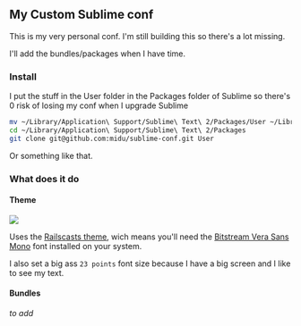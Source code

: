 ## My Custom Sublime conf

This is my very personal conf. I'm still building this so there's a lot missing.

I'll add the bundles/packages when I have time.

### Install

I put the stuff in the User folder in the Packages folder of Sublime so there's 0 risk of losing my conf when I upgrade Sublime

```bash
mv ~/Library/Application\ Support/Sublime\ Text\ 2/Packages/User ~/Library/Application\ Support/Sublime\ Text\ 2/Packages/User.backup
cd ~/Library/Application\ Support/Sublime\ Text\ 2/Packages
git clone git@github.com:midu/sublime-conf.git User
```

Or something like that.

### What does it do

#### Theme

![](http://i.pb.lc/0f0q380K0E2M1Z220x1G/Screen%20shot%202012-04-30%20at%2011.50.08%20AM.png)

Uses the [Railscasts theme](http://railscasts.com/about), wich means you'll need the [Bitstream Vera Sans Mono](http://ftp.gnome.org/pub/GNOME/sources/ttf-bitstream-vera/1.10/) font installed on your system.

I also set a big ass `23 points` font size because I have a big screen and I like to see my text.

#### Bundles

_to add_

